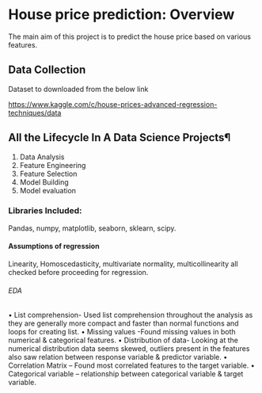 # House price prediction: Overview
The main aim of this project is to predict the house price based on various features.
## Data Collection
Dataset to downloaded from the below link

<https://www.kaggle.com/c/house-prices-advanced-regression-techniques/data>
## All the Lifecycle In A Data Science Projects¶
1.	Data Analysis
2.	Feature Engineering
3.	Feature Selection
4.	Model Building
5.	Model evaluation
### Libraries Included:
Pandas, numpy, matplotlib, seaborn, sklearn, scipy.
#### Assumptions of regression
Linearity, Homoscedasticity, multivariate normality, multicollinearity all checked before proceeding for regression.
###### EDA
•	List comprehension- Used list comprehension throughout the analysis as they are generally more compact and faster than normal functions and loops for creating list.
•	Missing values -Found missing values in both numerical & categorical features.
•	Distribution of data- Looking at the numerical distribution data seems skewed, outliers present in the features also saw relation between response variable & predictor variable.
•	Correlation Matrix – Found most correlated features to the target variable.
•	Categorical variable – relationship between categorical variable & target variable.




